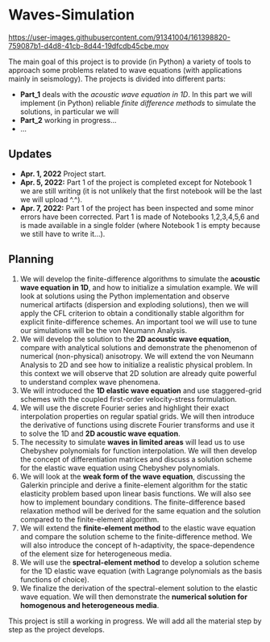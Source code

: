 # Waves-Simulation
https://user-images.githubusercontent.com/91341004/161398820-759087b1-d4d8-41cb-8d44-19dfcdb45cbe.mov

The main goal of this project is to provide (in Python) a variety of tools to approach some problems related to wave equations (with applications mainly in seismology). The projects is divided into different parts:
- **Part_1** deals with the *acoustic wave equation in 1D*. In this part we will implement (in Python) reliable *finite difference methods* to simulate the solutions, in particular we will 
- **Part_2** working in progress...
- ...

## Updates
- **Apr. 1, 2022** Project start. 
- **Apr. 5, 2022:** Part 1 of the project is completed except for Notebook 1 we are still writing (it is not unlikely that the first notebook will be the last we will upload ^.^). 
- **Apr. 7, 2022:** Part 1 of the project has been inspected and some minor errors have been corrected. Part 1 is made of Notebooks 1,2,3,4,5,6 and is made available in a single folder (where Notebook 1 is empty because we still have to write it...).

## Planning

1) We will develop the finite-difference algorithms to simulate the **acoustic wave equation in 1D**, and how to initialize a simulation example. We will look at solutions using the Python implementation and observe numerical artifacts (dispersion and exploding solutions), then we will apply the CFL criterion to obtain a conditionally stable algorithm for explicit finite-difference schemes. An important tool we will use to tune our simulations will be the von Neumann Analysis. 
2) We will develop the solution to the **2D acoustic wave equation**, compare with analytical solutions and demonstrate the phenomenon of numerical (non-physical) anisotropy. We will extend the von Neumann Analysis to 2D and see how to initialize a realistic physical problem. In this context we will observe that 2D solution are already quite powerful to understand complex wave phenomena. 
3) We will introduced the **1D elastic wave equation** and use staggered-grid schemes with the coupled first-order velocity-stress formulation.
4) We will use the discrete Fourier series and highlight their exact interpolation properties on regular spatial grids. We will then introduce the derivative of functions using discrete Fourier transforms and use it to solve the 1D and **2D acoustic wave equation**.
5) The necessity to simulate **waves in limited areas** will lead us to use Chebyshev polynomials for function interpolation. We will then develop the concept of differentiation matrices and discuss a solution scheme for the elastic wave equation using Chebyshev polynomials.
6) We will look at the **weak form of the wave equation**, discussing the Galerkin principle and derive a finite-element algorithm for the static elasticity problem based upon linear basis functions. We will also see how to implement boundary conditions. The finite-difference based relaxation method will be derived for the same equation and the solution compared to the finite-element algorithm.
7) We will extend the **finite-element method** to the elastic wave equation and compare the solution scheme to the finite-difference method. We will also introduce the concept of h-adaptivity, the space-dependence of the element size for heterogeneous media.
8) We will use the **spectral-element method** to develop a solution scheme for the 1D elastic wave equation (with Lagrange polynomials as the basis functions of choice).
9) We finalize the derivation of the spectral-element solution to the elastic wave equation. We will then demonstrate the **numerical solution for homogenous and heterogeneous media**.

This project is still a working in progress. We will add all the material step by step as the project develops. 
